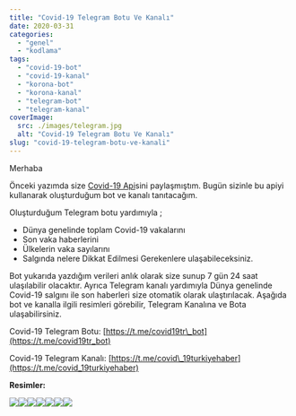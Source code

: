 ```yaml
---
title: "Covid-19 Telegram Botu Ve Kanalı"
date: 2020-03-31
categories: 
  - "genel"
  - "kodlama"
tags: 
  - "covid-19-bot"
  - "covid-19-kanal"
  - "korona-bot"
  - "korona-kanal"
  - "telegram-bot"
  - "telegram-kanal"
coverImage:
  src: ./images/telegram.jpg
  alt: "Covid-19 Telegram Botu Ve Kanalı"
slug: "covid-19-telegram-botu-ve-kanali"
---
```


Merhaba

Önceki yazımda size [Covid-19 Api](https://www.emrekarakaya.com.tr/coronacovid-19-istatistik-ve-vaka-api/)sini paylaşmıştım. Bugün sizinle bu apiyi kullanarak oluşturduğum bot ve kanalı tanıtacağım. <!--more-->

Oluşturduğum Telegram botu yardımıyla ;

- Dünya genelinde toplam Covid-19 vakalarını
- Son vaka haberlerini
- Ülkelerin vaka sayılarını
- Salgında nelere Dikkat Edilmesi Gerekenlere ulaşabileceksiniz.

Bot yukarıda yazdığım verileri anlık olarak size sunup 7 gün 24 saat ulaşılabilir olacaktır. Ayrıca Telegram kanalı yardımıyla Dünya genelinde Covid-19 salgını ile son haberleri size otomatik olarak ulaştırılacak. Aşağıda bot ve kanalla ilgili resimleri görebilir, Telegram Kanalına ve Bota ulaşabilirsiniz.

Covid-19 Telegram Botu: [https://t.me/covid19tr\_bot](https://t.me/covid19tr_bot)

Covid-19 Telegram Kanalı: [https://t.me/covid\_19turkiyehaber](https://t.me/covid_19turkiyehaber)

**Resimler:**

![](images/qPul3L.jpg)![](images/yS28MD.jpg)![](images/DNcQC9.jpg)![](images/TKxNIQ.jpg)![](images/RVIL69.jpg)![](images/qOLwr1.jpg)![](images/bgeCiZ.jpg)
